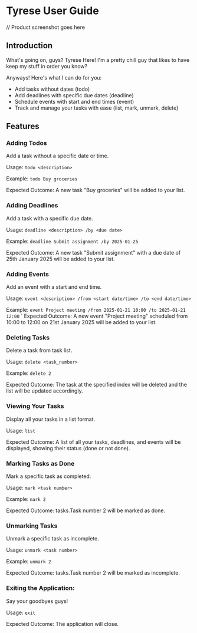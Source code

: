 # Tyrese User Guide
// Product screenshot goes here

## Introduction
What's going on, guys? Tyrese Here!
I'm a pretty chill guy that likes to have keep my stuff in order you know?

Anyways! Here's what I can do for you:
- Add tasks without dates (todo)
- Add deadlines with specific due dates (deadline)
- Schedule events with start and end times (event)
- Track and manage your tasks with ease (list, mark, unmark, delete)

## Features

### Adding Todos
Add a task without a specific date or time.

Usage:
`todo <description>`

Example:
`todo Buy groceries`

Expected Outcome:
A new task "Buy groceries" will be added to your list.

### Adding Deadlines
Add a task with a specific due date.

Usage:
`deadline <description> /by <due date>`

Example:
`deadline Submit assignment /by 2025-01-25`

Expected Outcome:
A new task "Submit assignment" with a due date of 25th January 2025 will be added to your list.

### Adding Events
Add an event with a start and end time.

Usage:
`event <description> /from <start date/time> /to <end date/time>`

Example:
`event Project meeting /from 2025-01-21 10:00 /to 2025-01-21 12:00`
`
Expected Outcome:
A new event "Project meeting" scheduled from 10:00 to 12:00 on 21st January 2025 will be added to your list.

### Deleting Tasks
Delete a task from task list.

Usage:
`delete <task_number>`

Example:
`delete 2`

Expected Outcome:
The task at the specified index will be deleted and the list will be updated accordingly.

### Viewing Your Tasks
Display all your tasks in a list format.

Usage:
`list`

Expected Outcome:
A list of all your tasks, deadlines, and events will be displayed, showing their status (done or not done).

### Marking Tasks as Done
Mark a specific task as completed.

Usage:
`mark <task number>`

Example:
`mark 2`

Expected Outcome:
tasks.Task number 2 will be marked as done.

### Unmarking Tasks
Unmark a specific task as incomplete.

Usage:
`unmark <task number>`

Example:
`unmark 2`

Expected Outcome:
tasks.Task number 2 will be marked as incomplete.

### Exiting the Application:
Say your goodbyes guys!

Usage:
`exit`

Expected Outcome:
The application will close.